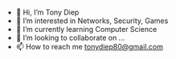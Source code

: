 - 👋 Hi, I’m Tony Diep
- 👀 I’m interested in Networks, Security, Games
- 🌱 I’m currently learning Computer Science 
- 💞️ I’m looking to collaborate on ...
- 📫 How to reach me tonydiep80@gmail.com

<!---
diep0015/diep0015 is a ✨ special ✨ repository because its `README.md` (this file) appears on your GitHub profile.
You can click the Preview link to take a look at your changes.
--->
